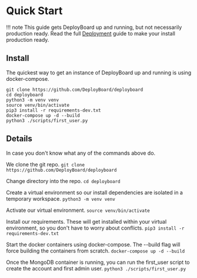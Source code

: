 # Quick Start

!!! note
    This guide gets DeployBoard up and running, but not necessarily production ready.
    Read the full [Deployment](index.md) guide to make your install production ready.

## Install

The quickest way to get an instance of DeployBoard up and running is using docker-compose.

```
git clone https://github.com/DeployBoard/deployboard
cd deployboard
python3 -m venv venv
source venv/bin/activate
pip3 install -r requirements-dev.txt
docker-compose up -d --build
python3 ./scripts/first_user.py
```

## Details

In case you don't know what any of the commands above do.

We clone the git repo.
`git clone https://github.com/DeployBoard/deployboard`

Change directory into the repo.
`cd deployboard`

Create a virtual environment so our install dependencies are isolated in a temporary workspace.
`python3 -m venv venv`

Activate our virtual environment.
`source venv/bin/activate`

Install our requirements. These will get installed within your virtual environment, so you don't have to worry about conflicts.
`pip3 install -r requirements-dev.txt`

Start the docker containers using docker-compose. The --build flag will force building the containers from scratch.
`docker-compose up -d --build`

Once the MongoDB container is running, you can run the first_user script to create the account and first admin user.
`python3 ./scripts/first_user.py`
